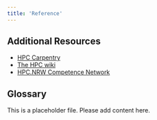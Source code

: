 ```yaml
---
title: 'Reference'
---
```


## Additional Resources
- [HPC Carpentry](https://www.hpc-carpentry.org/)
- [The HPC wiki](https://hpc-wiki.info/)
- [HPC.NRW Competence Network](https://hpc.dh.nrw/)


## Glossary

This is a placeholder file. Please add content here. 

